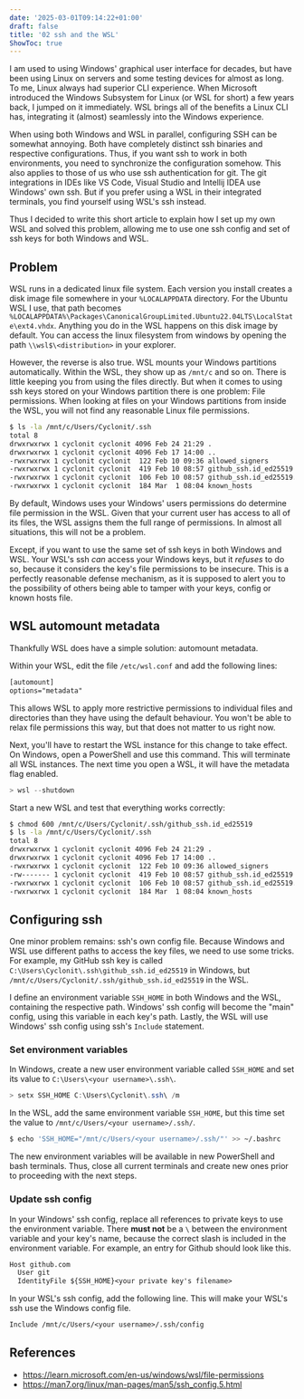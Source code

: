 ```yaml
---
date: '2025-03-01T09:14:22+01:00'
draft: false
title: '02 ssh and the WSL'
ShowToc: true
---
```


I am used to using Windows' graphical user interface for decades, but have been using Linux on servers and some testing devices for almost as long. To me, Linux always had superior CLI experience. When Microsoft introduced the Windows Subsystem for Linux (or WSL for short) a few years back, I jumped on it immediately. WSL brings all of the benefits a Linux CLI has, integrating it (almost) seamlessly into the Windows experience.

When using both Windows and WSL in parallel, configuring SSH can be somewhat annoying. Both have completely distinct ssh binaries and respective configurations. Thus, if you want ssh to work in both environments, you need to synchronize the configuration somehow. This also applies to those of us who use ssh authentication for git. The git integrations in IDEs like VS Code, Visual Studio and Intellij IDEA use Windows' own ssh. But if you prefer using a WSL in their integrated terminals, you find yourself using WSL's ssh instead.

Thus I decided to write this short article to explain how I set up my own WSL and solved this problem, allowing me to use one ssh config and set of ssh keys for both Windows and WSL.

## Problem

WSL runs in a dedicated linux file system. Each version you install creates a disk image file somewhere in your `%LOCALAPPDATA` directory. For the Ubuntu WSL I use, that path becomes `%LOCALAPPDATA%\Packages\CanonicalGroupLimited.Ubuntu22.04LTS\LocalState\ext4.vhdx`. Anything you do in the WSL happens on this disk image by default. You can access the linux filesystem from windows by opening the path `\\wsl$\<distribution>` in your explorer.

However, the reverse is also true. WSL mounts your Windows partitions automatically. Within the WSL, they show up as `/mnt/c` and so on. There is little keeping you from using the files directly. But when it comes to using ssh keys stored on your Windows partition there is one problem: File permissions. When looking at files on your Windows partitions from inside the WSL, you will not find any reasonable Linux file permissions.

```sh
$ ls -la /mnt/c/Users/Cyclonit/.ssh
total 8
drwxrwxrwx 1 cyclonit cyclonit 4096 Feb 24 21:29 .
drwxrwxrwx 1 cyclonit cyclonit 4096 Feb 17 14:00 ..
-rwxrwxrwx 1 cyclonit cyclonit  122 Feb 10 09:36 allowed_signers
-rwxrwxrwx 1 cyclonit cyclonit  419 Feb 10 08:57 github_ssh.id_ed25519
-rwxrwxrwx 1 cyclonit cyclonit  106 Feb 10 08:57 github_ssh.id_ed25519.pub
-rwxrwxrwx 1 cyclonit cyclonit  184 Mar  1 08:04 known_hosts
```

By default, Windows uses your Windows' users permissions do determine file permission in the WSL. Given that your current user has access to all of its files, the WSL assigns them the full range of permissions. In almost all situations, this will not be a problem.

Except, if you want to use the same set of ssh keys in both Windows and WSL. Your WSL's ssh *can* access your Windows keys, but it *refuses* to do so, because it considers the key's file permissions to be insecure. This is a perfectly reasonable defense mechanism, as it is supposed to alert you to the possibility of others being able to tamper with your keys, config or known hosts file.

## WSL automount metadata

Thankfully WSL does have a simple solution: automount metadata.

Within your WSL, edit the file `/etc/wsl.conf` and add the following lines:

```txt
[automount]
options="metadata"
```

This allows WSL to apply more restrictive permissions to individual files and directories than they have using the default behaviour. You won't be able to relax file permissions this way, but that does not matter to us right now.

Next, you'll have to restart the WSL instance for this change to take effect. On Windows, open a PowerShell and use this command. This will terminate all WSL instances. The next time you open a WSL, it will have the metadata flag enabled.

```ps1
> wsl --shutdown
```

Start a new WSL and test that everything works correctly:

```sh
$ chmod 600 /mnt/c/Users/Cyclonit/.ssh/github_ssh.id_ed25519
$ ls -la /mnt/c/Users/Cyclonit/.ssh
total 8
drwxrwxrwx 1 cyclonit cyclonit 4096 Feb 24 21:29 .
drwxrwxrwx 1 cyclonit cyclonit 4096 Feb 17 14:00 ..
-rwxrwxrwx 1 cyclonit cyclonit  122 Feb 10 09:36 allowed_signers
-rw------- 1 cyclonit cyclonit  419 Feb 10 08:57 github_ssh.id_ed25519
-rwxrwxrwx 1 cyclonit cyclonit  106 Feb 10 08:57 github_ssh.id_ed25519.pub
-rwxrwxrwx 1 cyclonit cyclonit  184 Mar  1 08:04 known_hosts
```

## Configuring ssh

One minor problem remains: ssh's own config file. Because Windows and WSL use different paths to access the key files, we need to use some tricks. For example, my GitHub ssh key is called `C:\Users\Cyclonit\.ssh\github_ssh.id_ed25519` in Windows, but `/mnt/c/Users/Cyclonit/.ssh/github_ssh.id_ed25519` in the WSL.

I define an environment variable `SSH_HOME` in both Windows and the WSL, containing the respective path. Windows' ssh config will become the "main" config, using this variable in each key's path. Lastly, the WSL will use Windows' ssh config using ssh's `Include` statement.

### Set environment variables

In Windows, create a new user environment variable called `SSH_HOME` and set its value to `C:\Users\<your username>\.ssh\`.

```ps1
> setx SSH_HOME C:\Users\Cyclonit\.ssh\ /m
```

In the WSL, add the same environment variable `SSH_HOME`, but this time set the value to `/mnt/c/Users/<your username>/.ssh/`.

```sh
$ echo 'SSH_HOME="/mnt/c/Users/<your username>/.ssh/"' >> ~/.bashrc 
```

The new environment variables will be available in new PowerShell and bash terminals. Thus, close all current terminals and create new ones prior to proceeding with the next steps.

### Update ssh config

In your Windows' ssh config, replace all references to private keys to use the environment variable. There **must not** be a `\` between the environment variable and your key's name, because the correct slash is included in the environment variable. For example, an entry for Github should look like this.

```txt
Host github.com
  User git
  IdentityFile ${SSH_HOME}<your private key's filename>
```

In your WSL's ssh config, add the following line. This will make your WSL's ssh use the Windows config file.

```txt
Include /mnt/c/Users/<your username>/.ssh/config
```

## References

- <https://learn.microsoft.com/en-us/windows/wsl/file-permissions>
- <https://man7.org/linux/man-pages/man5/ssh_config.5.html>
